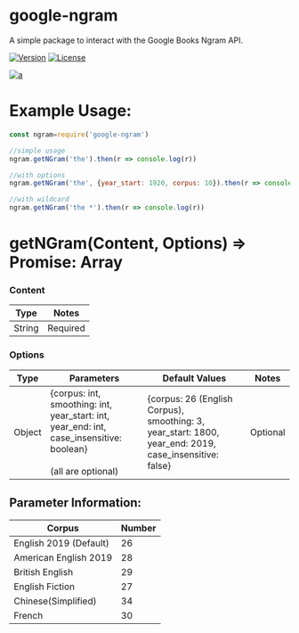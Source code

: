 google-ngram
======

A simple package to interact with the Google Books Ngram API.

[![Version](https://img.shields.io/npm/v/google-ngram.svg)](https://npmjs.org/package/google-ngram)
[![License](https://img.shields.io/npm/l/google-ngram.svg)](https://github.com/ashwink0/google-ngram/blob/master/LICENSE)

[![a](https://nodei.co/npm/google-ngram.png?mini=true)](https://npmjs.org/package/google-ngram)


# Example Usage:
``` js
const ngram=require('google-ngram')

//simple usage
ngram.getNGram('the').then(r => console.log(r))

//with options
ngram.getNGram('the', {year_start: 1920, corpus: 10}).then(r => console.log(r))

//with wildcard
ngram.getNGram('the *').then(r => console.log(r))

```

# getNGram(Content, Options) => Promise: Array

### Content
| Type | Notes |
| --- | --- |
| String | Required |

### Options
| Type | Parameters | Default Values | Notes |
| --- | --- | --- | --- |
| Object | {corpus: int, <br />smoothing: int, <br />year_start: int, <br />year_end: int, <br /> case_insensitive: boolean} <br /><br />(all are optional)| {corpus: 26 (English Corpus), <br />smoothing: 3, <br />year_start: 1800, <br />year_end: 2019, <br /> case_insensitive: false} | Optional |


## Parameter Information:
| Corpus | Number |
| ---| ---|
| English 2019 (Default) |26|
| American English 2019 | 28 |
| British English | 29 |
| English Fiction | 27 |
| Chinese(Simplified) | 34 |
| French | 30 |


